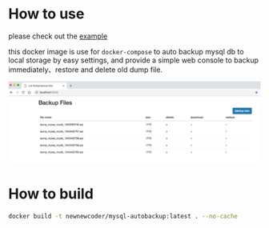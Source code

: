 # How to use

please check out the [example](https://github.com/newnewcoder/dockerfiles/blob/master/simple-mysql-auto-backup/example/docker-compose.yml)

this docker image is use for `docker-compose` to auto backup mysql db to local storage by easy settings,
and provide a simple web console to backup immediately、restore and delete old dump file.

![pic1](_assets/console.png)


# How to build

~~~bash
docker build -t newnewcoder/mysql-autobackup:latest . --no-cache
~~~
